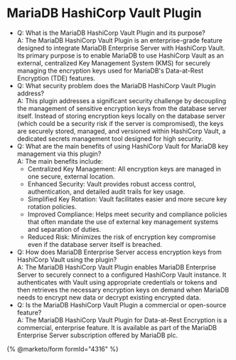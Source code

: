 # MariaDB HashiCorp Vault Plugin

* Q: What is the MariaDB HashiCorp Vault Plugin and its purpose?\
  A: The MariaDB HashiCorp Vault Plugin is an enterprise-grade feature designed to integrate MariaDB Enterprise Server with HashiCorp Vault. Its primary purpose is to enable MariaDB to use HashiCorp Vault as an external, centralized Key Management System (KMS) for securely managing the encryption keys used for MariaDB's Data-at-Rest Encryption (TDE) features.
* Q: What security problem does the MariaDB HashiCorp Vault Plugin address?\
  A: This plugin addresses a significant security challenge by decoupling the management of sensitive encryption keys from the database server itself. Instead of storing encryption keys locally on the database server (which could be a security risk if the server is compromised), the keys are securely stored, managed, and versioned within HashiCorp Vault, a dedicated secrets management tool designed for high security.
* Q: What are the main benefits of using HashiCorp Vault for MariaDB key management via this plugin?\
  A: The main benefits include:
  * Centralized Key Management: All encryption keys are managed in one secure, external location.
  * Enhanced Security: Vault provides robust access control, authentication, and detailed audit trails for key usage.
  * Simplified Key Rotation: Vault facilitates easier and more secure key rotation policies.
  * Improved Compliance: Helps meet security and compliance policies that often mandate the use of external key management systems and separation of duties.
  * Reduced Risk: Minimizes the risk of encryption key compromise even if the database server itself is breached.
* Q: How does MariaDB Enterprise Server access encryption keys from HashiCorp Vault using the plugin?\
  A: The MariaDB HashiCorp Vault Plugin enables MariaDB Enterprise Server to securely connect to a configured HashiCorp Vault instance. It authenticates with Vault using appropriate credentials or tokens and then retrieves the necessary encryption keys on demand when MariaDB needs to encrypt new data or decrypt existing encrypted data.
* Q: Is the MariaDB HashiCorp Vault Plugin a commercial or open-source feature?\
  A: The MariaDB HashiCorp Vault Plugin for Data-at-Rest Encryption is a commercial, enterprise feature. It is available as part of the MariaDB Enterprise Server subscription offered by MariaDB plc.

{% @marketo/form formId="4316" %}
